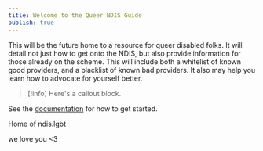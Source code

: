 ```yaml
---
title: Welcome to the Queer NDIS Guide
publish: true
---
```

This will be the future home to a resource for queer disabled folks. It will detail not just how to get onto the NDIS, but also provide information for those already on the scheme. This will include both a whitelist of known good providers, and a blacklist of known bad providers. It also may help you learn how to advocate for yourself better.

> [!info] 
> Here's a callout block.

See the [documentation](https://quartz.jzhao.xyz) for how to get started.


Home of ndis.lgbt

we love you <3
